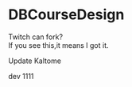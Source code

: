 # DBCourseDesign


Twitch can fork?  
If you see this,it means I got it.

Update  Kaltome

dev
1111
